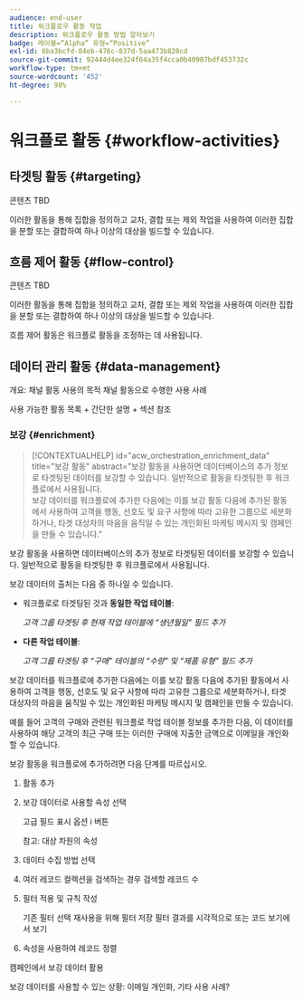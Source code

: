```yaml
---
audience: end-user
title: 워크플로우 활동 작업
description: 워크플로우 활동 방법 알아보기
badge: 레이블=“Alpha” 유형=“Positive”
exl-id: 6ba3bcfd-84eb-476c-837d-5aa473b820cd
source-git-commit: 92444d4ee324f64a35f4cca0b40907bdf453732c
workflow-type: tm+mt
source-wordcount: '452'
ht-degree: 98%

---
```



# 워크플로 활동 {#workflow-activities}

## 타겟팅 활동 {#targeting}

콘텐츠 TBD

<!--à reformuler-->이러한 활동을 통해 집합을 정의하고 교차, 결합 또는 제외 작업을 사용하여 이러한 집합을 분할 또는 결합하여 하나 이상의 대상을 빌드할 수 있습니다.


## 흐름 제어 활동 {#flow-control}

콘텐츠 TBD

<!--à reformuler-->이러한 활동을 통해 집합을 정의하고 교차, 결합 또는 제외 작업을 사용하여 이러한 집합을 분할 또는 결합하여 하나 이상의 대상을 빌드할 수 있습니다.

흐름 제어 활동은 워크플로 활동을 조정하는 데 사용됩니다.

## 데이터 관리 활동 {#data-management}

개요: 채널 활동 사용의 목적
채널 활동으로 수행한 사용 사례

사용 가능한 활동 목록 + 간단한 설명 + 섹션 참조

### 보강 {#enrichment}

>[!CONTEXTUALHELP]
>id="acw_orchestration_enrichment_data"
>title="보강 활동"
>abstract="보강 활동을 사용하면 데이터베이스의 추가 정보로 타겟팅된 데이터를 보강할 수 있습니다. 일반적으로 활동을 타겟팅한 후 워크플로에서 사용됩니다.<br/>보강 데이터를 워크플로에 추가한 다음에는 이를 보강 활동 다음에 추가된 활동에서 사용하여 고객을 행동, 선호도 및 요구 사항에 따라 고유한 그룹으로 세분화하거나, 타겟 대상자의 마음을 움직일 수 있는 개인화된 마케팅 메시지 및 캠페인을 만들 수 있습니다."

보강 활동을 사용하면 데이터베이스의 추가 정보로 타겟팅된 데이터를 보강할 수 있습니다. 일반적으로 활동을 타겟팅한 후 워크플로에서 사용됩니다.

보강 데이터의 출처는 다음 중 하나일 수 있습니다.

* 워크플로로 타겟팅된 것과 **동일한 작업 테이블**:

   *고객 그룹 타겟팅 후 현재 작업 테이블에 “생년월일” 필드 추가*

* **다른 작업 테이블**:

   *고객 그룹 타겟팅 후 “구매” 테이블의 “수량” 및 “제품 유형” 필드 추가*

보강 데이터를 워크플로에 추가한 다음에는 이를 보강 활동 다음에 추가된 활동에서 사용하여 고객을 행동, 선호도 및 요구 사항에 따라 고유한 그룹으로 세분화하거나, 타겟 대상자의 마음을 움직일 수 있는 개인화된 마케팅 메시지 및 캠페인을 만들 수 있습니다.

예를 들어 고객의 구매와 관련된 워크플로 작업 테이블 정보를 추가한 다음, 이 데이터를 사용하여 해당 고객의 최근 구매 또는 이러한 구매에 지출한 금액으로 이메일을 개인화할 수 있습니다.

보강 활동을 워크플로에 추가하려면 다음 단계를 따르십시오.

1. 활동 추가
1. 보강 데이터로 사용할 속성 선택

   고급 필드 표시 옵션
i 버튼

   참고: 대상 차원의 속성

1. 데이터 수집 방법 선택
1. 여러 레코드 컬렉션을 검색하는 경우 검색할 레코드 수
1. 필터 적용 및 규칙 작성

   기존 필터 선택
재사용을 위해 필터 저장
필터 결과를 시각적으로 또는 코드 보기에서 보기

1. 속성을 사용하여 레코드 정렬

캠페인에서 보강 데이터 활용

보강 데이터를 사용할 수 있는 상황: 이메일 개인화, 기타 사용 사례?
